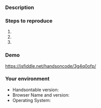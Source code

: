### Description
<!--- Tell us what happens and what should happen -->

### Steps to reproduce
<!--- Provide steps to reproduce this issue -->
1.
2.
3.

### Demo
<!--- Provide a link to a live example on JSFiddle or Codepen or fill the following demo with your settings -->
https://jsfiddle.net/handsoncode/3g4q0ofp/

### Your environment
* Handsontable version:
* Browser Name and version:
* Operating System:

